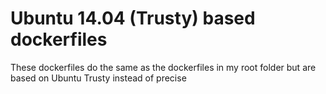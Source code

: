 # Ubuntu 14.04 (Trusty) based dockerfiles
These dockerfiles do the same as the dockerfiles in my root folder but are based on Ubuntu Trusty instead of precise